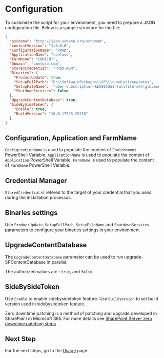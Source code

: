 # Configuration

To customize the script for your environment, you need to prepare a JSON configuration file. Below is a sample structure for the file:

```json
{
  "$schema": "http://json-schema.org/schema#",
  "contentVersion": "1.0.0.0",
  "ConfigurationName": "PROD",
  "ApplicationName": "contoso",
  "FarmName": "CONTENT",
  "Domain": "contoso.com",
  "StoredCredential": "PROD-ADM",
  "Binaries": {
    "ProductUpdate": true,
    "SetupFullPath": "D:\\SoftwarePackages\\SPS\\cumulativeupdates",
    "SetupFileName": ["uber-subscription-kb5002651-fullfile-x64-glb.exe"],
    "ShutdownServices": false
  },
  "UpgradeContentDatabase": true,
  "SideBySideToken": {
    "Enable": true,
    "BuildVersion": "16.0.17928.20238"
  }
}
```

## Configuration, Application and FarmName

`ConfigurationName` is used to populate the content of `Environment` PowerShell Variable.
`ApplicationName` is used to populate the content of `Application` PowerShell Variable.
`FarmName` is used to populate the content of `FarmName` PowerShell Variable.

## Credential Manager

`StoredCredential` is refered to the target of your credential that you used during the installation processus.

## Binaries settings

Use `ProductUpdate`, `SetupFullPath`, `SetupFileName` and `ShutdownServices` parameters to configure your binaries settings in your environment

## UpgradeContentDatabase

The `UpgradeContentDatabase` parameter can be used to run upgrade-SPContentDatabase in parallel.

The authorized values are : `true`, and `false`.

## SideBySideToken

Use `Enable` to enable sidebysidetoken feature.
Use `BuildVersion` to set build version used in sidebysitetoken feature.

Zero downtime patching is a method of patching and upgrade developed in SharePoint in Microsoft 365. For more details see [SharePoint Server zero downtime patching steps](https://learn.microsoft.com/en-us/sharepoint/upgrade-and-update/sharepoint-server-2016-zero-downtime-patching-steps)

## Next Step

For the next steps, go to the [Usage](./Usage) page.
